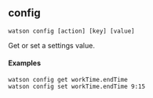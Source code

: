 ﻿‎

## config

```shell
watson config [action] [key] [value]
```

Get or set a settings value.

#### Examples

```shell
watson config get workTime.endTime
watson config set workTime.endTime 9:15
```

